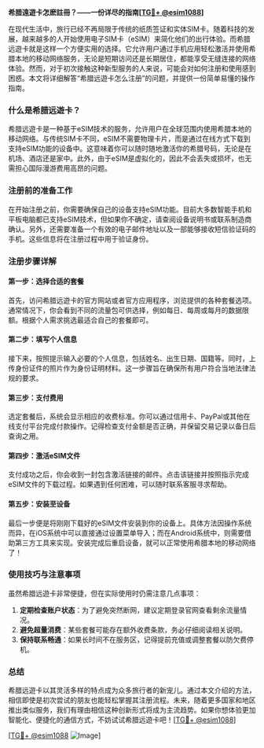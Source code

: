 **希腊遠遊卡怎麽註冊？——一份详尽的指南[[TG💪+ @esim1088](https://t.me/s/esim1088)]**

在现代生活中，旅行已经不再局限于传统的纸质签证和实体SIM卡。随着科技的发展，越来越多的人开始使用电子SIM卡（eSIM）来简化他们的出行体验。而希腊远遊卡就是这样一个方便实用的选择。它允许用户通过手机应用轻松激活并使用希腊本地的移动网络服务，无论是短期访问还是长期居住，都能享受无缝连接的网络体验。然而，对于初次接触这种新型服务的人来说，可能会对如何注册和使用感到困惑。本文将详细解答“希腊远遊卡怎么注册”的问题，并提供一份简单易懂的操作指南。

### 什么是希腊远遊卡？

希腊远遊卡是一种基于eSIM技术的服务，允许用户在全球范围内使用希腊本地的移动网络。与传统SIM卡不同，eSIM不需要物理卡片，而是通过在线方式下载到支持eSIM功能的设备中。这意味着你可以随时随地激活你的希腊号码，无论是在机场、酒店还是家中。此外，由于eSIM是虚拟化的，因此不会丢失或损坏，也无需担心国际漫游费用高昂的问题。

### 注册前的准备工作

在开始注册之前，你需要确保自己的设备支持eSIM功能。目前大多数智能手机和平板电脑都已支持eSIM技术，但如果你不确定，请查阅设备说明书或联系制造商确认。另外，还需要准备一个有效的电子邮件地址以及一部能够接收短信验证码的手机。这些信息将在注册过程中用于验证身份。

### 注册步骤详解

#### 第一步：选择合适的套餐
首先，访问希腊远遊卡的官方网站或者官方应用程序，浏览提供的各种套餐选项。通常情况下，你会看到不同的流量包可供选择，例如每日、每周或每月的数据限额。根据个人需求挑选最适合自己的套餐即可。

#### 第二步：填写个人信息
接下来，按照提示输入必要的个人信息，包括姓名、出生日期、国籍等。同时，上传身份证件的照片作为身份证明材料。这一步骤旨在确保所有用户符合当地法律法规的要求。

#### 第三步：支付费用
选定套餐后，系统会显示相应的收费标准。你可以通过信用卡、PayPal或其他在线支付平台完成付款操作。记得检查支付金额是否正确，并保留交易记录以备日后查询之用。

#### 第四步：激活eSIM文件
支付成功之后，你会收到一封包含激活链接的邮件。点击该链接并按照指示完成eSIM文件的下载过程。如果遇到任何困难，可以随时联系客服寻求帮助。

#### 第五步：安装至设备
最后一步便是将刚刚下载好的eSIM文件安装到你的设备上。具体方法因操作系统而异，在iOS系统中可以直接通过设置菜单导入；而在Android系统中，则需要借助第三方工具来实现。安装完成后重启设备，就可以正常使用希腊本地的移动网络了！

### 使用技巧与注意事项

虽然希腊远遊卡非常便捷，但在实际使用时仍需注意几点事项：
1. **定期检查账户状态**：为了避免突然断网，建议定期登录官网查看剩余流量情况。
2. **避免超量消费**：某些套餐可能存在额外收费条款，务必仔细阅读相关说明。
3. **保持联系畅通**：如果长时间不在服务区，记得提前充值或调整套餐以防欠费停机。

### 总结

希腊远遊卡以其灵活多样的特点成为众多旅行者的新宠儿。通过本文介绍的方法，相信即使是初次尝试的朋友也能轻松掌握其注册流程。未来，随着更多国家和地区推出类似服务，我们有理由相信这种创新形式将成为主流趋势。如果你想体验更加智能化、便捷化的通信方式，不妨试试希腊远遊卡吧！[[TG💪+ @esim1088](https://t.me/s/esim1088)]

[[TG💪+ @esim1088](https://t.me/s/esim1088) ![Image](https://i.postimg.cc/4NQfJmqS/Snipaste-2025-05-13-00-14-12.png)]